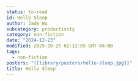 ```yaml
---
status: to-read
id: Hello Sleep
author: Jade Wu
subcategory: productivity
category: non-fiction
date: "2024-12-23"
modified: 2025-10-25 02:12:05 GMT-04:00
tags:
  - non-fiction
posters: "[[library/posters/hello-sleep.jpg]]"
title: Hello Sleep
---
```

